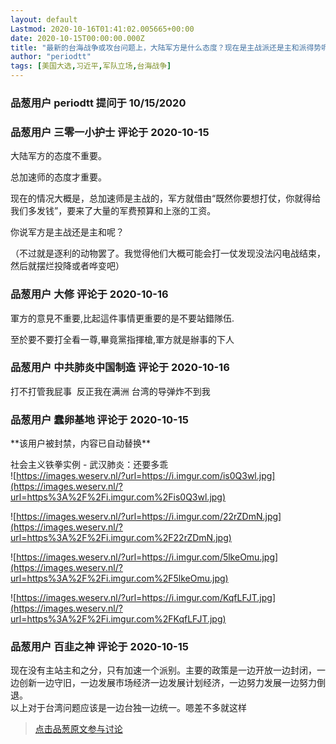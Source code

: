 ```yaml
---
layout: default
Lastmod: 2020-10-16T01:41:02.005665+00:00
date: 2020-10-15T00:00:00.000Z
title: "最新的台海战争或攻台问题上，大陆军方是什么态度？现在是主战派还是主和派得势呢？"
author: "periodtt"
tags: [美国大选,习近平,军队立场,台海战争]
---
```



### 品葱用户 **periodtt** 提问于 10/15/2020
    

    
                

### 品葱用户 **三零一小护士** 评论于 2020-10-15
        
大陆军方的态度不重要。  
  
总加速师的态度才重要。  
  
现在的情况大概是，总加速师是主战的，军方就借由“既然你要想打仗，你就得给我们多发钱”，要来了大量的军费预算和上涨的工资。  
  
你说军方是主战还是主和呢？  
  
（不过就是逐利的动物罢了。我觉得他们大概可能会打一仗发现没法闪电战结束，然后就摆烂投降或者哗变吧）
        
                

### 品葱用户 **大修** 评论于 2020-10-16
        
軍方的意見不重要,比起這件事情更重要的是不要站錯隊伍.  
  
至於要不要打全看一尊,畢竟黨指揮槍,軍方就是辦事的下人
        
                

### 品葱用户 **中共肺炎中国制造** 评论于 2020-10-16
        
打不打管我屁事  反正我在满洲 台湾的导弹炸不到我
        
                

### 品葱用户 **蠢卵基地** 评论于 2020-10-15
        
\*\*该用户被封禁，内容已自动替换\*\*

社会主义铁拳实例 - 武汉肺炎：还要多乖  
![https://images.weserv.nl/?url=https://i.imgur.com/is0Q3wl.jpg](https://images.weserv.nl/?url=https%3A%2F%2Fi.imgur.com%2Fis0Q3wl.jpg)  
  
![https://images.weserv.nl/?url=https://i.imgur.com/22rZDmN.jpg](https://images.weserv.nl/?url=https%3A%2F%2Fi.imgur.com%2F22rZDmN.jpg)  
  
![https://images.weserv.nl/?url=https://i.imgur.com/5lkeOmu.jpg](https://images.weserv.nl/?url=https%3A%2F%2Fi.imgur.com%2F5lkeOmu.jpg)  
  
![https://images.weserv.nl/?url=https://i.imgur.com/KqfLFJT.jpg](https://images.weserv.nl/?url=https%3A%2F%2Fi.imgur.com%2FKqfLFJT.jpg)
        
                

### 品葱用户 **百韭之神** 评论于 2020-10-15
        
现在没有主站主和之分，只有加速一个派别。主要的政策是一边开放一边封闭，一边创新一边守旧，一边发展市场经济一边发展计划经济，一边努力发展一边努力倒退。  
以上对于台湾问题应该是一边台独一边统一。嗯差不多就这样
        
                





> [点击品葱原文参与讨论](https://pincong.rocks/question/32242)

